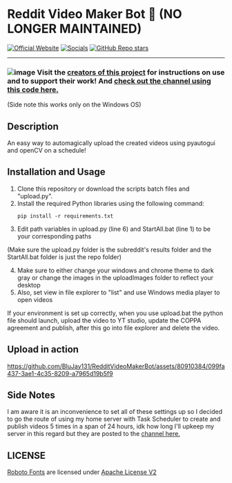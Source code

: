 # Reddit Video Maker Bot 🎥 (NO LONGER MAINTAINED)
[![Official Website](https://img.shields.io/badge/Official%20Website-blujay131.com-blue?style=flat&logo=world&logoColor=white)](https://blujay131.com/)
[![Socials](https://img.shields.io/badge/Socials-linktr.ee/blujay131-purple?style=flat&logo=world&logoColor=white)](https://linktr.ee/blujay_131)
[![GitHub Repo stars](https://img.shields.io/github/stars/BluJay131/RedditVideoMakerBot?style=social)](https://github.com/BluJay131/RedditVideoMakerBot/stargazers)

<hr/>

### ![image](https://github.com/BluJay131/Cost-Effective-Twitch-Controlled-Lights/assets/80910384/346dc2a9-45f3-4372-8e4c-de62a3bc5e3f) Visit the <a target="_blank" href="https://github.com/elebumm/RedditVideoMakerBot">creators of this project</a> for instructions on use and to support their work! And <a target="_blank" href="https://www.youtube.com/channel/UC4XvDmn7p5vo_XpwlIg54TA">check out the channel using this code here.</a>
(Side note this works only on the Windows OS)

## Description

An easy way to automagically upload the created videos using pyautogui and openCV on a schedule!

## Installation and Usage

1. Clone this repository or download the scripts batch files and "upload.py".
2. Install the required Python libraries using the following command:
    ```
   pip install -r requirements.txt
   ```
3. Edit path variables in upload.py (line 6) and StartAll.bat (line 1) to be your corresponding paths
   
(Make sure the upload.py folder is the subreddit's results folder and the StartAll.bat folder is just the repo folder)

4. Make sure to either change your windows and chrome theme to dark gray or change the images in the uploadImages folder to reflect your desktop
5. Also, set view in file explorer to "list" and use Windows media player to open videos
   
If your environment is set up correctly, when you use upload.bat the python file should launch, upload the video to YT studio, update the COPPA agreement and publish, after this go into file explorer and delete the video.

## Upload in action

https://github.com/BluJay131/RedditVideoMakerBot/assets/80910384/099fa437-3ae1-4c35-8209-a7965d19b5f9

## Side Notes
I am aware it is an inconvenience to set all of these settings up so I decided to go the route of using my home server with Task Scheduler to create and publish videos 5 times in a span of 24 hours, idk how long I'll upkeep my server in this regard but they are posted to the <a target="_blank" href="https://www.youtube.com/channel/UC4XvDmn7p5vo_XpwlIg54TA">channel here.</a> 

## LICENSE
[Roboto Fonts](https://fonts.google.com/specimen/Roboto/about) are licensed under [Apache License V2](https://www.apache.org/licenses/LICENSE-2.0)
